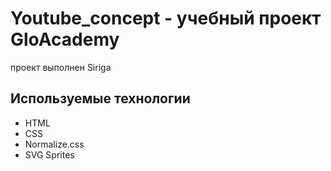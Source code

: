 # Youtube_concept - учебный проект GloAcademy
проект выполнен Siriga

## Используемые технологии
- HTML
- CSS
- Normalize.css
- SVG Sprites
